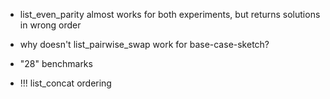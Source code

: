 - list_even_parity almost works for both experiments, but returns solutions in wrong order
- why doesn't list_pairwise_swap work for base-case-sketch?
- "28" benchmarks

- !!! list_concat ordering
